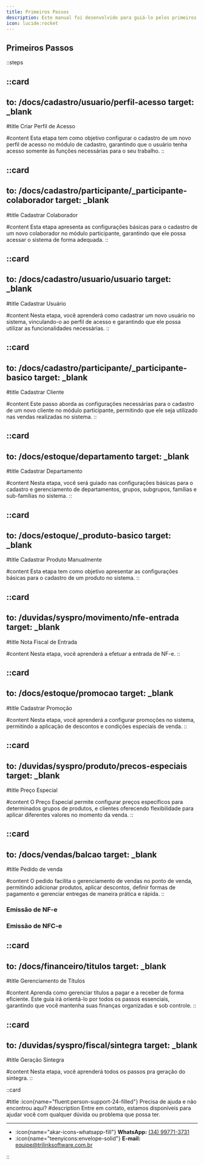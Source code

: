 ```yaml
---
title: Primeiros Passos
description: Este manual foi desenvolvido para guiá-lo pelos primeiros passos essenciais para utilizar o sistema.
icon: lucide:rocket
---
```


## Primeiros Passos

::steps

###
::card
---
to: /docs/cadastro/usuario/perfil-acesso
target: _blank
---
#title
Criar Perfil de Acesso

#content
Esta etapa tem como objetivo configurar o cadastro de um novo perfil de acesso no módulo de cadastro, garantindo que o usuário tenha acesso somente às funções necessárias para o seu trabalho.
::

###
::card
---
to: /docs/cadastro/participante/_participante-colaborador
target: _blank
---
#title
Cadastrar Colaborador

#content
Esta etapa apresenta as configurações básicas para o cadastro de um novo colaborador no módulo participante, garantindo que ele possa acessar o sistema de forma adequada.
::

###
::card
---
to: /docs/cadastro/usuario/usuario
target: _blank
---
#title
Cadastrar Usuário

#content
Nesta etapa, você aprenderá como cadastrar um novo usuário no sistema, vinculando-o ao perfil de acesso e garantindo que ele possa utilizar as funcionalidades necessárias.
::

###
::card
---
to: /docs/cadastro/participante/_participante-basico
target: _blank
---
#title
Cadastrar Cliente

#content
Este passo aborda as configurações necessárias para o cadastro de um novo cliente no módulo participante, permitindo que ele seja utilizado nas vendas realizadas no sistema.
::

###
::card
---
to: /docs/estoque/departamento
target: _blank
---
#title
Cadastrar Departamento

#content
Nesta etapa, você será guiado nas configurações básicas para o cadastro e gerenciamento de departamentos, grupos, subgrupos, famílias e sub-famílias no sistema.
::

###
::card
---
to: /docs/estoque/_produto-basico
target: _blank
---
#title
Cadastrar Produto Manualmente

#content
Esta etapa tem como objetivo apresentar as configurações básicas para o cadastro de um produto no sistema.
::

###
::card
---
to: /duvidas/syspro/movimento/nfe-entrada
target: _blank
---
#title
Nota Fiscal de Entrada

#content
Nesta etapa, você aprenderá a efetuar a entrada de NF-e.
::

###
::card
---
to: /docs/estoque/promocao
target: _blank
---
#title
Cadastrar Promoção

#content
Nesta etapa, você aprenderá a configurar promoções no sistema, permitindo a aplicação de descontos e condições especiais de venda.
::

###
::card
---
to: /duvidas/syspro/produto/precos-especiais
target: _blank
---
#title
Preço Especial

#content
O Preço Especial permite configurar preços específicos para determinados grupos de produtos, e clientes oferecendo flexibilidade para aplicar diferentes valores no momento da venda.
::

###
::card
---
to: /docs/vendas/balcao
target: _blank
---
#title
Pedido de venda

#content
O pedido facilita o gerenciamento de vendas no ponto de venda, permitindo adicionar produtos, aplicar descontos, definir formas de pagamento e gerenciar entregas de maneira prática e rápida.
::

### Emissão de NF-e

### Emissão de NFC-e

###
::card
---
to: /docs/financeiro/titulos
target: _blank
---
#title
Gerenciamento de Títulos

#content
Aprenda como gerenciar títulos a pagar e a receber de forma eficiente. Este guia irá orientá-lo por todos os passos essenciais, garantindo que você mantenha suas finanças organizadas e sob controle.
::

###
::card
---
to: /duvidas/syspro/fiscal/sintegra
target: _blank
---
#title
Geração Sintegra

#content
Nesta etapa, você aprenderá todos os passos pra geração do sintegra.
::

::card

#title
:icon{name="fluent:person-support-24-filled"} Precisa de ajuda e não encontrou aqui?
#description
Entre em contato, estamos disponíveis para ajudar você com qualquer dúvida ou problema que possa ter.

---

- :icon{name="akar-icons-whatsapp-fill"} **WhatsApp:** [(34) 99771-3731](https://wa.me/trilinksoftware)
- :icon{name="teenyicons:envelope-solid"} **E-mail:** [equipe@trilinksoftware.com.br](mailto:equipe@trilinksoftware.com.br)

::
